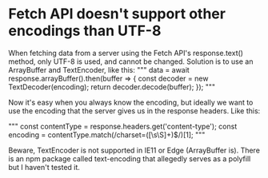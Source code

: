 # Fetch API doesn't support other encodings than UTF-8

When fetching data from a server using the Fetch API's response.text() method, only UTF-8 is used, and cannot be changed.
Solution is to use an ArrayBuffer and TextEncoder, like this:
"""
data = await response.arrayBuffer().then(buffer => {
  const decoder = new TextDecoder(encoding);
  return decoder.decode(buffer);
});
"""

Now it's easy when you always know the encoding, but ideally we want to use the encoding
that the server gives us in the response headers. Like this:

"""
const contentType = response.headers.get('content-type');
const encoding = contentType.match(/charset=([\s\S]+)$/)[1];
"""

Beware, TextEncoder is not supported in IE11 or Edge (ArrayBuffer is). There is an npm package called text-encoding that allegedly serves
as a polyfill but I haven't tested it.
